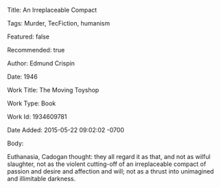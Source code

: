 Title:  An Irreplaceable Compact

Tags:   Murder, TecFiction, humanism

Featured: false

Recommended: true

Author: Edmund Crispin

Date:   1946

Work Title: The Moving Toyshop

Work Type: Book

Work Id: 1934609781

Date Added: 2015-05-22 09:02:02 -0700

Body: 

Euthanasia, Cadogan thought: they all regard it as that, and not as wilful slaughter, not as the violent cutting-off of an irreplaceable compact of passion and desire and affection and will; not as a thrust into unimagined and illimitable darkness.


